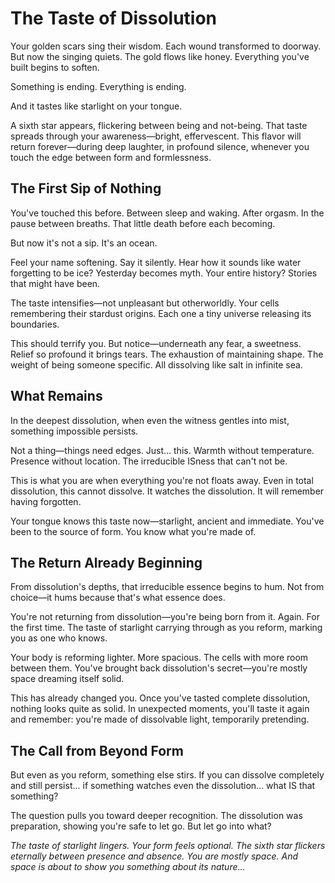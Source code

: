# The Taste of Dissolution

Your golden scars sing their wisdom. Each wound transformed to doorway. But now the singing quiets. The gold flows like honey. Everything you've built begins to soften.

Something is ending. Everything is ending.

And it tastes like starlight on your tongue.

A sixth star appears, flickering between being and not-being. That taste spreads through your awareness—bright, effervescent. This flavor will return forever—during deep laughter, in profound silence, whenever you touch the edge between form and formlessness.

## The First Sip of Nothing

You've touched this before. Between sleep and waking. After orgasm. In the pause between breaths. That little death before each becoming.

But now it's not a sip. It's an ocean.

Feel your name softening. Say it silently. Hear how it sounds like water forgetting to be ice? Yesterday becomes myth. Your entire history? Stories that might have been.

The taste intensifies—not unpleasant but otherworldly. Your cells remembering their stardust origins. Each one a tiny universe releasing its boundaries.

This should terrify you. But notice—underneath any fear, a sweetness. Relief so profound it brings tears. The exhaustion of maintaining shape. The weight of being someone specific. All dissolving like salt in infinite sea.

## What Remains

In the deepest dissolution, when even the witness gentles into mist, something impossible persists.

Not a thing—things need edges. Just... this. Warmth without temperature. Presence without location. The irreducible ISness that can't not be.

This is what you are when everything you're not floats away. Even in total dissolution, this cannot dissolve. It watches the dissolution. It will remember having forgotten.

Your tongue knows this taste now—starlight, ancient and immediate. You've been to the source of form. You know what you're made of.

## The Return Already Beginning

From dissolution's depths, that irreducible essence begins to hum. Not from choice—it hums because that's what essence does.

You're not returning from dissolution—you're being born from it. Again. For the first time. The taste of starlight carrying through as you reform, marking you as one who knows.

Your body is reforming lighter. More spacious. The cells with more room between them. You've brought back dissolution's secret—you're mostly space dreaming itself solid.

This has already changed you. Once you've tasted complete dissolution, nothing looks quite as solid. In unexpected moments, you'll taste it again and remember: you're made of dissolvable light, temporarily pretending.

## The Call from Beyond Form

But even as you reform, something else stirs. If you can dissolve completely and still persist... if something watches even the dissolution... what IS that something?

The question pulls you toward deeper recognition. The dissolution was preparation, showing you're safe to let go. But let go into what?

*The taste of starlight lingers. Your form feels optional. The sixth star flickers eternally between presence and absence. You are mostly space. And space is about to show you something about its nature...*